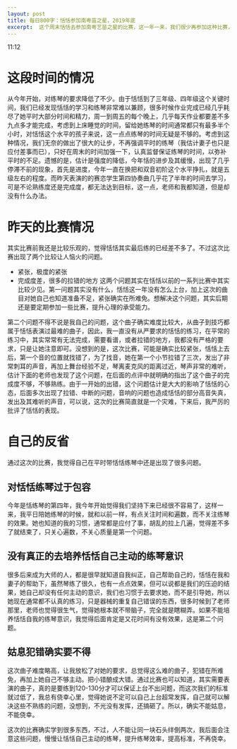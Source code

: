```yaml
---
layout: post
title: 每日800字：恬恬参加南粤苗之星，2019年底
excerpt:  这个周末恬恬去参加南粤艺苗之星的比赛，这一年一来，我们很少再参加这种比赛，作为2019的一个总结，想着过来学习一下，但结果却不尽人意。
---
```

11:12

# 这段时间的情况
从今年开始，对练琴的要求降低了不少。由于恬恬到了三年级、四年级这个关键时间，我们已经发现恬恬的学习和练琴非常难以兼顾，很多时候作业完成已经几乎耗尽了她平时大部分时间和精力，周一到周五的每个晚上，几乎每天作业都要差不多九点多才能完成，考虑到上床睡觉的时间，留给她练琴的时间通常都只有最多半个小时，对恬恬这个水平的孩子来说，这一点点练琴的时间无疑是不够的。考虑到这种情况，我们无奈的做出了很大的让步，不再强调平时的练琴（我估计妻子也只是应付差事而已），只好在周末的时间加强一下，认真监督保证练琴的时间，以弥补平时的不足。遗憾的是，估计是强度的降低，今年恬的进步及其缓慢，出现了几乎停滞不前的现象，首先是进度，今年一直在换把和双音初阶这个水平挣扎，就是五级左右的程度。而昨天表演的的赛恣学生第四协奏曲几乎花了半年的时间去学习，可是不论熟练度还是完成度，都无法达到目标，这一点，老师和我都知道，但是却没有什么办法。

# 昨天的比赛情况

其实比赛前我还是比较乐观的，觉得恬恬其实最后练的已经差不多了。不过这次比赛出现了两个比较让人恼火的问题。
- 紧张，极度的紧张
- 完成度差，很多的拉错的地方
这两个问题其实在恬恬以前的一系列比赛中其实比较少见。第一问题其实没有什么，恬恬这一年没有怎么上台，加上这次的曲目对她自己也知道准备不足，紧张确实在所难免。想解决这个问题，其实后期还是要定期参加一些比赛，提升心理的承受能力。

第二个问题不得不说是我自己的问题，这个曲子确实难度比较大，从曲子到技巧都属于恬恬表演过最难的曲子，因此，我一直没有从严要求的恬恬的练习，在平常的练习中，其实常常有无法完成，需要看谱，或者拉错的地方，我都没有严格的要求，只是让她注意即可。没想到的是，这次比赛，可能是确实比较紧张，恬恬上去后，第一个音的位置就找错了，为了找音，她在第一个小节拉错了三次，发出了非常刺耳的声音，再加上舞台经验不足，琴离麦克风的距离过近，琴声非常的难听，估计下面的老师也发现了这个问题，在后面的点评中就明确的指出了这个曲子的完成度不够，不够熟练。由于一开始的出错，这个问题估计是大大的影响了恬恬的心态，后面多次出现了拉错、中断的问题，音响的问题也造成恬恬的部分高音失真，发出及其难听的声音，可以说，这次的比赛简直就是一个灾难，下来后，我严厉的批评了恬恬的表现。


# 自己的反省

通过这次的比赛，我觉得自己在平时带恬恬练琴中还是出现了很多问题。

## 对恬恬练琴过于包容
今年是恬练琴的第四年，我今年开始觉得我们坚持下来已经很不容易了，这样一来，我平日陪她练琴的时候，就和以前一样，有点关注时间和遍数，而不关注练琴的效果。她也知道的我的习惯，通常都是应付了事，胡乱的拉上几遍，觉得差不多了就结束了，只关心遍数，不关心质量是第一个问题。

## 没有真正的去培养恬恬自己主动的练琴意识
很多后来成为大师的人，都是很早就知道自我纠正，自己帮助自己的，恬恬在我和妻子的帮助下，虽然琴练了很久，也有一点点效果，但可以说都是我们的压迫的结果，她自己却没有任何主动的意识，我们也习惯于去要求她，而不是引导她，所以她现在通常都不认真的练习，只是器械的重复自己错误的东西，很多时候到了老师那里，老师也觉得很生气，觉得她根本就不带脑子，完全就是瞎糊弄。如果不能培养恬恬自我的练琴意识，我觉得后面肯定是又花时间有没有效果，这是第二个问题。

## 姑息犯错确实要不得
这次曲子难度略高，让我放松了对她的要求，总觉得这么难的曲子，犯错在所难免，再加上她自己不够主动。把小错酿成大错。通过比赛也可以知道，其实需要表演的曲子，真的是要练到120-130分才可以保证上台不出问题，而这次我们的标准就过低了，我总有侥幸心里，觉得她说不定可以自己上台超常发挥，自己就可以解决这些不熟练的问题，没想到，不光没有发挥，还搞砸了。所以，确实不能姑息，不能侥幸。

这次的比赛确实学到很多东西，不过，人不能让同一块石头绊倒两次，我后面会注意这些问题，慢慢让恬恬自己主动的练琴，提升练琴效率，提高标准，不再侥幸。



